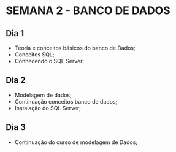 # SEMANA 2 - BANCO DE DADOS

## Dia 1

- Teoria e conceitos básicos do banco de Dados;
- Conceitos SQL;
- Conhecendo o SQL Server;

## Dia 2

- Modelagem de dados;
- Continuação conceitos banco de dados;
- Instalação do SQL Server;

## Dia 3

- Continuação do curso de modelagem de Dados;
